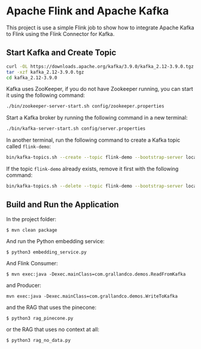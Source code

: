 # Apache Flink and Apache Kafka

This project is use a simple Flink job to show how to integrate Apache Kafka to Flink using the Flink Connector for Kafka.


## Start Kafka and Create Topic

``` bash
curl -OL https://downloads.apache.org/kafka/3.9.0/kafka_2.12-3.9.0.tgz
tar -xzf kafka_2.12-3.9.0.tgz
cd kafka_2.12-3.9.0
```

Kafka uses ZooKeeper, if you do not have Zookeeper running, you can start it using the following command:

```bash
./bin/zookeeper-server-start.sh config/zookeeper.properties
```

Start a Kafka broker by running the following command in a new terminal:

``` bash
./bin/kafka-server-start.sh config/server.properties
```

In another terminal, run the following command to create a Kafka topic called `flink-demo`:

``` bash
bin/kafka-topics.sh --create --topic flink-demo --bootstrap-server localhost:9092 --partitions 1 --replication-factor 1
```

If the topic `flink-demo` already exists, remove it first with the following command:
``` bash
bin/kafka-topics.sh --delete --topic flink-demo --bootstrap-server localhost:9092
```

## Build and Run the Application

In the project folder:

```
$ mvn clean package 
```

And run the Python embedding service:

```
$ python3 embedding_service.py
```

And Flink Consumer:

```
$ mvn exec:java -Dexec.mainClass=com.grallandco.demos.ReadFromKafka
```

and Producer: 

```
mvn exec:java -Dexec.mainClass=com.grallandco.demos.WriteToKafka
```

and the RAG that uses the pinecone:

```
$ python3 rag_pinecone.py
```

or the RAG that uses no context at all:

```
$ python3 rag_no_data.py
```

